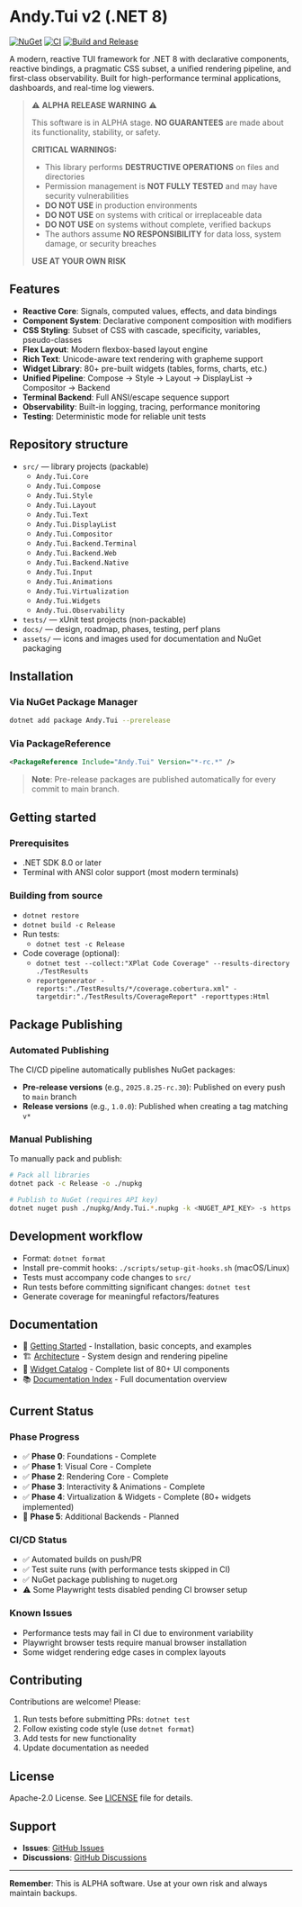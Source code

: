 # Andy.Tui v2 (.NET 8)

[![NuGet](https://img.shields.io/nuget/vpre/Andy.Tui)](https://www.nuget.org/packages/Andy.Tui/)
[![CI](https://github.com/rivoli-ai/andy-tui2/actions/workflows/ci.yml/badge.svg)](https://github.com/rivoli-ai/andy-tui2/actions/workflows/ci.yml)
[![Build and Release](https://github.com/rivoli-ai/andy-tui2/actions/workflows/build-and-release.yml/badge.svg)](https://github.com/rivoli-ai/andy-tui2/actions/workflows/build-and-release.yml)

A modern, reactive TUI framework for .NET 8 with declarative components, reactive bindings, a pragmatic CSS subset, a unified rendering pipeline, and first-class observability. Built for high-performance terminal applications, dashboards, and real-time log viewers.

> ⚠️ **ALPHA RELEASE WARNING** ⚠️
> 
> This software is in ALPHA stage. **NO GUARANTEES** are made about its functionality, stability, or safety.
> 
> **CRITICAL WARNINGS:**
> - This library performs **DESTRUCTIVE OPERATIONS** on files and directories
> - Permission management is **NOT FULLY TESTED** and may have security vulnerabilities
> - **DO NOT USE** in production environments
> - **DO NOT USE** on systems with critical or irreplaceable data
> - **DO NOT USE** on systems without complete, verified backups
> - The authors assume **NO RESPONSIBILITY** for data loss, system damage, or security breaches
> 
> **USE AT YOUR OWN RISK**

## Features
- **Reactive Core**: Signals, computed values, effects, and data bindings
- **Component System**: Declarative component composition with modifiers
- **CSS Styling**: Subset of CSS with cascade, specificity, variables, pseudo-classes
- **Flex Layout**: Modern flexbox-based layout engine
- **Rich Text**: Unicode-aware text rendering with grapheme support
- **Widget Library**: 80+ pre-built widgets (tables, forms, charts, etc.)
- **Unified Pipeline**: Compose → Style → Layout → DisplayList → Compositor → Backend
- **Terminal Backend**: Full ANSI/escape sequence support
- **Observability**: Built-in logging, tracing, performance monitoring
- **Testing**: Deterministic mode for reliable unit tests

## Repository structure
- `src/` — library projects (packable)
  - `Andy.Tui.Core`
  - `Andy.Tui.Compose`
  - `Andy.Tui.Style`
  - `Andy.Tui.Layout`
  - `Andy.Tui.Text`
  - `Andy.Tui.DisplayList`
  - `Andy.Tui.Compositor`
  - `Andy.Tui.Backend.Terminal`
  - `Andy.Tui.Backend.Web`
  - `Andy.Tui.Backend.Native`
  - `Andy.Tui.Input`
  - `Andy.Tui.Animations`
  - `Andy.Tui.Virtualization`
  - `Andy.Tui.Widgets`
  - `Andy.Tui.Observability`
- `tests/` — xUnit test projects (non-packable)
- `docs/` — design, roadmap, phases, testing, perf plans
- `assets/` — icons and images used for documentation and NuGet packaging

## Installation

### Via NuGet Package Manager
```bash
dotnet add package Andy.Tui --prerelease
```

### Via PackageReference
```xml
<PackageReference Include="Andy.Tui" Version="*-rc.*" />
```

> **Note**: Pre-release packages are published automatically for every commit to main branch.

## Getting started

### Prerequisites
- .NET SDK 8.0 or later
- Terminal with ANSI color support (most modern terminals)

### Building from source
  - `dotnet restore`
  - `dotnet build -c Release`
- Run tests:
  - `dotnet test -c Release`
- Code coverage (optional):
  - `dotnet test --collect:"XPlat Code Coverage" --results-directory ./TestResults`
  - `reportgenerator -reports:"./TestResults/*/coverage.cobertura.xml" -targetdir:"./TestResults/CoverageReport" -reporttypes:Html`

## Package Publishing

### Automated Publishing
The CI/CD pipeline automatically publishes NuGet packages:
- **Pre-release versions** (e.g., `2025.8.25-rc.30`): Published on every push to `main` branch
- **Release versions** (e.g., `1.0.0`): Published when creating a tag matching `v*`

### Manual Publishing
To manually pack and publish:
```bash
# Pack all libraries
dotnet pack -c Release -o ./nupkg

# Publish to NuGet (requires API key)
dotnet nuget push ./nupkg/Andy.Tui.*.nupkg -k <NUGET_API_KEY> -s https://api.nuget.org/v3/index.json
```

## Development workflow
- Format: `dotnet format`
- Install pre-commit hooks: `./scripts/setup-git-hooks.sh` (macOS/Linux)
- Tests must accompany code changes to `src/`
- Run tests before committing significant changes: `dotnet test`
- Generate coverage for meaningful refactors/features

## Documentation

- 📖 [Getting Started](docs/GETTING_STARTED.md) - Installation, basic concepts, and examples
- 🏗️ [Architecture](docs/ARCHITECTURE.md) - System design and rendering pipeline
- 🎨 [Widget Catalog](docs/WIDGETS.md) - Complete list of 80+ UI components
- 📚 [Documentation Index](docs/README.md) - Full documentation overview

## Current Status

### Phase Progress
- ✅ **Phase 0**: Foundations - Complete
- ✅ **Phase 1**: Visual Core - Complete  
- ✅ **Phase 2**: Rendering Core - Complete
- ✅ **Phase 3**: Interactivity & Animations - Complete
- ✅ **Phase 4**: Virtualization & Widgets - Complete (80+ widgets implemented)
- 🚧 **Phase 5**: Additional Backends - Planned

### CI/CD Status
- ✅ Automated builds on push/PR
- ✅ Test suite runs (with performance tests skipped in CI)
- ✅ NuGet package publishing to nuget.org
- ⚠️ Some Playwright tests disabled pending CI browser setup

### Known Issues
- Performance tests may fail in CI due to environment variability
- Playwright browser tests require manual browser installation
- Some widget rendering edge cases in complex layouts

## Contributing

Contributions are welcome! Please:
1. Run tests before submitting PRs: `dotnet test`
2. Follow existing code style (use `dotnet format`)
3. Add tests for new functionality
4. Update documentation as needed

## License

Apache-2.0 License. See [LICENSE](LICENSE) file for details.

## Support

- **Issues**: [GitHub Issues](https://github.com/rivoli-ai/andy-tui2/issues)
- **Discussions**: [GitHub Discussions](https://github.com/rivoli-ai/andy-tui2/discussions)

---

**Remember**: This is ALPHA software. Use at your own risk and always maintain backups.
